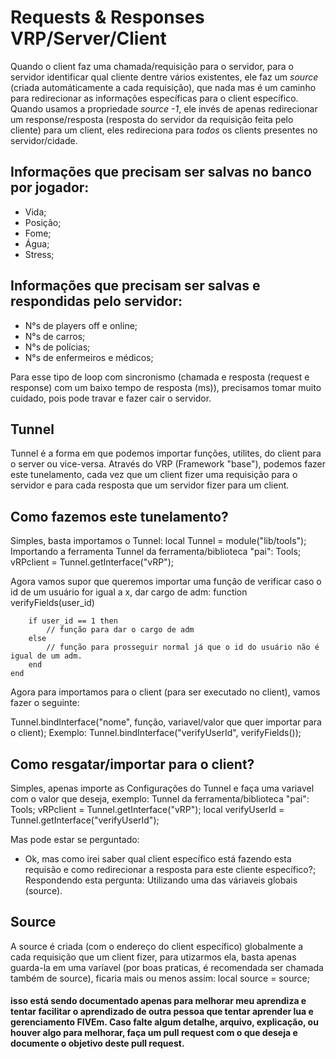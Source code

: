 
# Requests & Responses VRP/Server/Client

 Quando o client faz uma chamada/requisição para o servidor, para o servidor identificar qual cliente dentre vários existentes, ele faz um *source* (criada automáticamente a cada requisição), que nada mas é um caminho para redirecionar as informações específicas para o client específico.
 Quando usamos a propriedade *source *-1**, ele invés de apenas redirecionar um response/resposta (resposta do servidor da requisição feita pelo cliente) para um client, eles redireciona para *todos* os clients presentes no servidor/cidade.

## Informações que precisam ser salvas no banco por jogador:

 - Vida;
 - Posição;
 - Fome;
 - Água;
 - Stress;

## Informações que precisam ser salvas e respondidas pelo servidor:
 - N°s de players off e online;
 - N°s de carros;
 - N°s de polícias;
 - N°s de enfermeiros e médicos;

Para esse tipo de loop com sincronismo (chamada e resposta (request e response) com um baixo tempo de resposta (ms)), precisamos tomar muito cuidado, pois pode travar e fazer cair o servidor.

## Tunnel

Tunnel é a forma em que podemos importar funções, utilites, do client para o server ou vice-versa.
Através do VRP (Framework "base"), podemos fazer este tunelamento, cada vez que um client fizer uma requisição para o servidor e para cada resposta que um servidor fizer para um client.

## Como fazemos este tunelamento?

Simples, basta importamos o Tunnel:
  local Tunnel = module("lib/tools"); Importando a ferramenta Tunnel da ferramenta/biblioteca "pai": Tools;
  vRPclient = Tunnel.getInterface("vRP");

Agora vamos supor que queremos importar uma função de verificar caso o id de um usuário for igual a x, dar cargo de adm:
    function verifyFields(user_id)

        if user_id == 1 then
            // função para dar o cargo de adm
        else
            // função para prosseguir normal já que o id do usuário não é igual de um adm.
        end
    end

Agora para importamos para o client (para ser executado no client), vamos fazer o seguinte:

Tunnel.bindInterface("nome", função, variavel/valor que quer importar para o client); Exemplo:
    Tunnel.bindInterface("verifyUserId", verifyFields());

## Como resgatar/importar para o client?

Simples, apenas importe as Configurações do Tunnel e faça uma variavel com o valor que deseja, exemplo:
    Tunnel da ferramenta/biblioteca "pai": Tools;
    vRPclient = Tunnel.getInterface("vRP");
    local verifyUserId = Tunnel.getInterface("verifyUserId");

Mas pode estar se perguntado:
 - Ok, mas como irei saber qual client específico está fazendo esta requisão e como redirecionar a resposta para este cliente específico?;
Respondendo esta pergunta: Utilizando uma das váriaveis globais (source).

## Source

A source é criada (com o endereço do client específico) globalmente a cada requisição que um client fizer, para utizarmos ela, basta apenas guarda-la em uma varíavel (por boas praticas, é recomendada ser chamada também de source), ficaria mais ou menos assim:
 local source = source;
 

#### isso está sendo documentado apenas para melhorar meu aprendiza e tentar facilitar o aprendizado de outra pessoa que tentar aprender lua e gerenciamento FIVEm. Caso falte algum detalhe, arquivo, explicação, ou houver algo para melhorar, faça um pull request com o que deseja e documente o objetivo deste pull request.